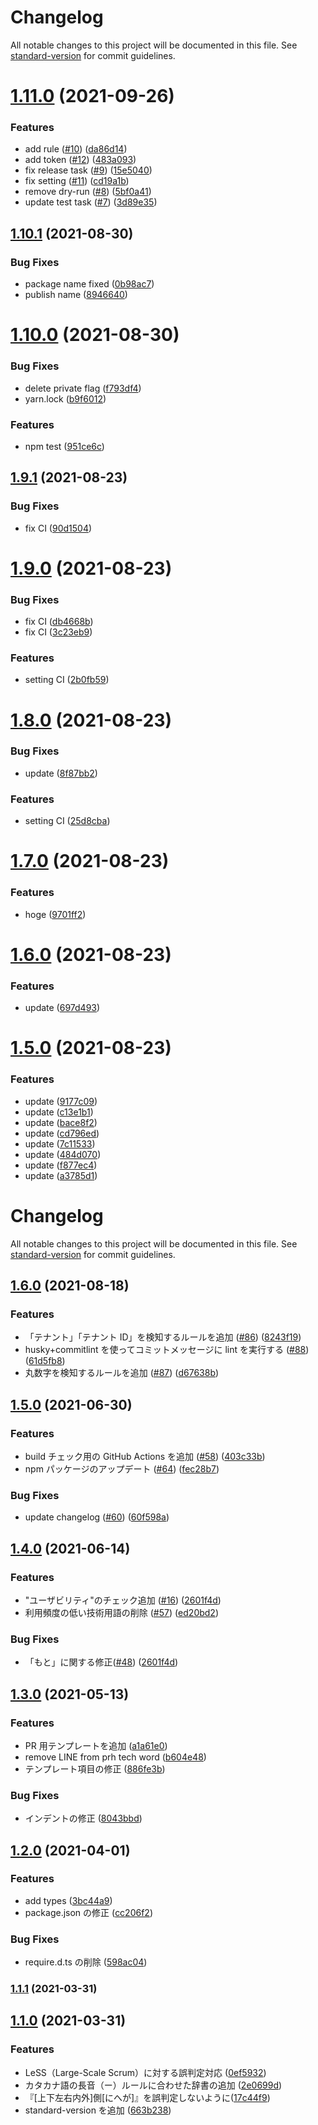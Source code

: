 # Changelog 

All notable changes to this project will be documented in this file. See [standard-version](https://github.com/conventional-changelog/standard-version) for commit guidelines.

# [1.11.0](https://github.com/kgsi/semantic-release-sample/compare/v1.10.1...v1.11.0) (2021-09-26)


### Features

* add rule ([#10](https://github.com/kgsi/semantic-release-sample/issues/10)) ([da86d14](https://github.com/kgsi/semantic-release-sample/commit/da86d148bb23d79c82fdca14046f3c2b4e3956f3))
* add token ([#12](https://github.com/kgsi/semantic-release-sample/issues/12)) ([483a093](https://github.com/kgsi/semantic-release-sample/commit/483a0938549a4061d0347b62185af491eca1b693))
* fix release task ([#9](https://github.com/kgsi/semantic-release-sample/issues/9)) ([15e5040](https://github.com/kgsi/semantic-release-sample/commit/15e5040490fefaae6725518b13b9a559dd0c6c87))
* fix setting ([#11](https://github.com/kgsi/semantic-release-sample/issues/11)) ([cd19a1b](https://github.com/kgsi/semantic-release-sample/commit/cd19a1ba9a3c30cc68288cbb82322568c8a31d5e))
* remove dry-run ([#8](https://github.com/kgsi/semantic-release-sample/issues/8)) ([5bf0a41](https://github.com/kgsi/semantic-release-sample/commit/5bf0a418cfecccd7e44065316e71df7a68280e78))
* update test task ([#7](https://github.com/kgsi/semantic-release-sample/issues/7)) ([3d89e35](https://github.com/kgsi/semantic-release-sample/commit/3d89e35e2e2d799109fd4310d9e0fc0729ef8400))

## [1.10.1](https://github.com/kgsi/semantic-release-sample/compare/v1.10.0...v1.10.1) (2021-08-30)


### Bug Fixes

* package name fixed ([0b98ac7](https://github.com/kgsi/semantic-release-sample/commit/0b98ac7008d83fd3688d4ad80d0e7742b35595f8))
* publish name ([8946640](https://github.com/kgsi/semantic-release-sample/commit/89466403af95b8acec2ffed0679312c39a932c85))

# [1.10.0](https://github.com/kgsi/semantic-release-sample/compare/v1.9.1...v1.10.0) (2021-08-30)


### Bug Fixes

* delete private flag ([f793df4](https://github.com/kgsi/semantic-release-sample/commit/f793df45605bc461491acd973ba6455f962f0933))
* yarn.lock ([b9f6012](https://github.com/kgsi/semantic-release-sample/commit/b9f6012c46357b50333c8cb7ded601a85c601fa8))


### Features

* npm test ([951ce6c](https://github.com/kgsi/semantic-release-sample/commit/951ce6ce11d9cc0c9e736ee32ff58b9429a7297c))

## [1.9.1](https://github.com/kgsi/semantic-release-sample/compare/v1.9.0...v1.9.1) (2021-08-23)


### Bug Fixes

* fix CI ([90d1504](https://github.com/kgsi/semantic-release-sample/commit/90d1504425ba1a45e85f3e90432fa49de3ca525a))

# [1.9.0](https://github.com/kgsi/semantic-release-sample/compare/v1.8.0...v1.9.0) (2021-08-23)


### Bug Fixes

* fix CI ([db4668b](https://github.com/kgsi/semantic-release-sample/commit/db4668bd80e47ba592272798a07abd623ba89e7b))
* fix CI ([3c23eb9](https://github.com/kgsi/semantic-release-sample/commit/3c23eb92bdca11d4157e5fe6728a957f19d77e00))


### Features

* setting CI ([2b0fb59](https://github.com/kgsi/semantic-release-sample/commit/2b0fb595e54616d02bbdabe467696ced2808dca5))

# [1.8.0](https://github.com/kgsi/semantic-release-sample/compare/v1.7.0...v1.8.0) (2021-08-23)


### Bug Fixes

* update ([8f87bb2](https://github.com/kgsi/semantic-release-sample/commit/8f87bb204ef37d210807f928331b32d5d96aa1da))


### Features

* setting CI ([25d8cba](https://github.com/kgsi/semantic-release-sample/commit/25d8cba324cfc1e368e5773d1ac3dd476c029c50))

# [1.7.0](https://github.com/kgsi/semantic-release-sample/compare/v1.6.0...v1.7.0) (2021-08-23)


### Features

* hoge ([9701ff2](https://github.com/kgsi/semantic-release-sample/commit/9701ff2b97d477ce165ac2f8f55cdd697554a54c))

# [1.6.0](https://github.com/kgsi/semantic-release-sample/compare/v1.5.0...v1.6.0) (2021-08-23)


### Features

* update ([697d493](https://github.com/kgsi/semantic-release-sample/commit/697d493f7fa9a4aed38ebc559c9049f284d8164c))

# [1.5.0](https://github.com/kgsi/semantic-release-sample/compare/v1.4.0...v1.5.0) (2021-08-23)


### Features

* update ([9177c09](https://github.com/kgsi/semantic-release-sample/commit/9177c09cdafe2f30435b394f7433b61b994650f4))
* update ([c13e1b1](https://github.com/kgsi/semantic-release-sample/commit/c13e1b1e9039393c3d0f03bc3c97f0ad1ea1aec7))
* update ([bace8f2](https://github.com/kgsi/semantic-release-sample/commit/bace8f2d18fc46714bcfe000979be1e4f98a3fbb))
* update ([cd796ed](https://github.com/kgsi/semantic-release-sample/commit/cd796ed66c4c1e628d0d618fd4ea0e6be5209fa5))
* update ([7c11533](https://github.com/kgsi/semantic-release-sample/commit/7c1153311b30e469da66a71e7e51e427394d4b44))
* update ([484d070](https://github.com/kgsi/semantic-release-sample/commit/484d070eecb5a0ac3fb958115e720c5fa9efd72c))
* update ([f877ec4](https://github.com/kgsi/semantic-release-sample/commit/f877ec47e8b22766c20f2af23d9a661d1e7b0b65))
* update ([a3785d1](https://github.com/kgsi/semantic-release-sample/commit/a3785d14228e11ed09c28be66e82235d322939f2))

# Changelog

All notable changes to this project will be documented in this file. See [standard-version](https://github.com/conventional-changelog/standard-version) for commit guidelines.

## [1.6.0](https://github.com/kufu/textlint-rule-preset-smarthr/compare/v1.5.0...v1.6.0) (2021-08-18)

### Features

- 「テナント」「テナント ID」を検知するルールを追加 ([#86](https://github.com/kufu/textlint-rule-preset-smarthr/issues/86)) ([8243f19](https://github.com/kufu/textlint-rule-preset-smarthr/commit/8243f19defc28beeb4da22f8c117b8e117431408))
- husky+commitlint を使ってコミットメッセージに lint を実行する ([#88](https://github.com/kufu/textlint-rule-preset-smarthr/issues/88)) ([61d5fb8](https://github.com/kufu/textlint-rule-preset-smarthr/commit/61d5fb8c88e3778d3522573ff844f5294d5e1579))
- 丸数字を検知するルールを追加 ([#87](https://github.com/kufu/textlint-rule-preset-smarthr/issues/87)) ([d67638b](https://github.com/kufu/textlint-rule-preset-smarthr/commit/d67638b16ac17c2f309198f5b87fa5bc5b302e1c))

## [1.5.0](https://github.com/kufu/textlint-rule-preset-smarthr/compare/v1.4.0...v1.5.0) (2021-06-30)

### Features

- build チェック用の GitHub Actions を追加 ([#58](https://github.com/kufu/textlint-rule-preset-smarthr/issues/58)) ([403c33b](https://github.com/kufu/textlint-rule-preset-smarthr/commit/403c33b9fc8fa6378bd02f8f9e1f7afe4bd58f5c))
- npm パッケージのアップデート ([#64](https://github.com/kufu/textlint-rule-preset-smarthr/issues/64)) ([fec28b7](https://github.com/kufu/textlint-rule-preset-smarthr/commit/fec28b74f9ed3a32d285d9363d5f30a4c8f0a0fd))

### Bug Fixes

- update changelog ([#60](https://github.com/kufu/textlint-rule-preset-smarthr/issues/60)) ([60f598a](https://github.com/kufu/textlint-rule-preset-smarthr/commit/60f598ab12b60953b781ab81e273c9f4ca29d411))

## [1.4.0](https://github.com/kufu/textlint-rule-preset-smarthr/compare/v1.3.0...v1.4.0) (2021-06-14)

### Features

- "ユーザビリティ"のチェック追加 ([#16](https://github.com/kufu/textlint-rule-preset-smarthr/issues/16)) ([2601f4d](https://github.com/kufu/textlint-rule-preset-smarthr/commit/2601f4d8e88e8b1c43692fce812708f7213ed79a))
- 利用頻度の低い技術用語の削除 ([#57](https://github.com/kufu/textlint-rule-preset-smarthr/issues/57)) ([ed20bd2](https://github.com/kufu/textlint-rule-preset-smarthr/commit/ed20bd23faaf3aec2be7bac488af01c881328f73))

### Bug Fixes

- 「もと」に関する修正([#48](https://github.com/kufu/textlint-rule-preset-smarthr/issues/48)) ([2601f4d](https://github.com/kufu/textlint-rule-preset-smarthr/commit/05d3b28b0aad28a05b9dc8346b8d5ab3b4a7d50b))

## [1.3.0](https://github.com/kufu/textlint-rule-preset-smarthr/compare/v1.2.0...v1.3.0) (2021-05-13)

### Features

- PR 用テンプレートを追加 ([a1a61e0](https://github.com/kufu/textlint-rule-preset-smarthr/commit/a1a61e029498cf380003dc8d6fb3a798a836f78d))
- remove LINE from prh tech word ([b604e48](https://github.com/kufu/textlint-rule-preset-smarthr/commit/b604e48fa5c7d3d456cbcca8a0a6a689d76b2eb6))
- テンプレート項目の修正 ([886fe3b](https://github.com/kufu/textlint-rule-preset-smarthr/commit/886fe3bd59a495d78f3d6014c1649eac193b2166))

### Bug Fixes

- インデントの修正 ([8043bbd](https://github.com/kufu/textlint-rule-preset-smarthr/commit/8043bbd62e3d0ca6728e6aedefb2edbad7c6b7fa))

## [1.2.0](https://github.com/kufu/textlint-rule-preset-smarthr/compare/v1.1.1...v1.2.0) (2021-04-01)

### Features

- add types ([3bc44a9](https://github.com/kufu/textlint-rule-preset-smarthr/commit/3bc44a9045b7e419facc6c5318209faa62ba8003))
- package.json の修正 ([cc206f2](https://github.com/kufu/textlint-rule-preset-smarthr/commit/cc206f25c5f65981dc6b8a597543180d5f916a95))

### Bug Fixes

- require.d.ts の削除 ([598ac04](https://github.com/kufu/textlint-rule-preset-smarthr/commit/598ac0484b7884176604704819ee8986cbe46fcc))

### [1.1.1](https://github.com/kufu/textlint-rule-preset-smarthr/compare/v1.1.0...v1.1.1) (2021-03-31)

## [1.1.0](https://github.com/kgsi/textlint-rule-preset-smarthr/compare/v1.0.0...v1.1.0) (2021-03-31)

### Features

- LeSS（Large-Scale Scrum）に対する誤判定対応 ([0ef5932](https://github.com/kufu/textlint-rule-preset-smarthr/commit/0ef593209a056956eef11582f3aaef13fc790374))
- カタカナ語の長音（ー）ルールに合わせた辞書の追加 ([2e0699d](https://github.com/kgsi/textlint-rule-preset-smarthr/commit/2e0699d67c494cbb43fd79f0d881a4be99473f94))
- 『[上下左右内外]側[にへが]』を誤判定しないように([17c44f9](https://github.com/masinc/textlint-rule-preset-smarthr/commit/17c44f9c15ea8f3d7af7952c60af528b94b342b8))
- standard-version を追加 ([663b238](https://github.com/kgsi/textlint-rule-preset-smarthr/commit/663b23842f6c43f3dcd5eaf1021ad0e4fea15087))
